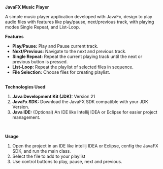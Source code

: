 <b>JavaFX Music Player</b>

A simple music player application developed with JavaFx, design to play audio files with features like play/pause, next/previous track, with playing modes Single Repeat, and List-Loop.

<b>Features</b>
<br>
<ul>
    <li>
        <b>Play/Pause:</b>
        Play and Pause current track.
    </li>
    <li>
        <b>Next/Previous:</b>
        Navigate to the next and previous track. 
    </li>
    <li>
        <b>Single Repeat:</b>
        Repeat the current playing track until the next or previous button is pressed. 
    </li>
    <li>
        <b>List-Loop:</b>
        Repeat the playlist of selected files in sequence.  
    </li>
    <li>
        <b>File Selection:</b>
        Choose files for creating playlist.
    </li>
</ul>

<br>
<b>Technologies Used</b>
<ol>
    <li>
        <b>Java Development Kit (JDK):</b>
        Version 21
    </li>
    <li>
        <b>JavaFx SDK:</b>
        Download the JavaFX SDK compatible with your JDK Version.
    </li>
    <li>
        <b>Java IDE:</b>
        (Optional) An IDE like Intellij IDEA or Eclipse for easier project management.
    </li>
</ol>

<br>

<b>Usage</b>
<ol>
    <li>Open the project in an IDE like intellij IDEA or Eclipse, config the JavaFX SDK, and run the main class.</li>
    <li>Select the file to add to your playlist</li>
    <li>Use control buttons to play, pause, next and previous.</li>
</ol>